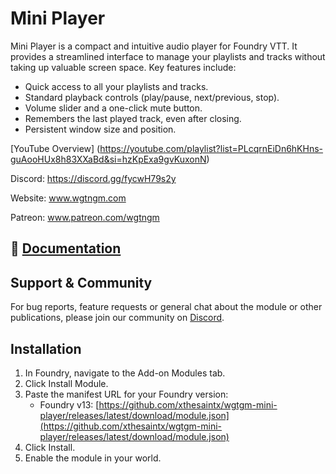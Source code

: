 # Mini Player

Mini Player is a compact and intuitive audio player for Foundry VTT. It provides a streamlined interface to manage your playlists and tracks without taking up valuable screen space. Key features include:
- Quick access to all your playlists and tracks.
- Standard playback controls (play/pause, next/previous, stop).
- Volume slider and a one-click mute button.
- Remembers the last played track, even after closing.
- Persistent window size and position.

[YouTube Overview] (https://youtube.com/playlist?list=PLcqrnEiDn6hKHns-guAooHUx8h83XXaBd&si=hzKpExa9gvKuxonN)

Discord: https://discord.gg/fycwH79s2y

Website: www.wgtngm.com

Patreon: www.patreon.com/wgtngm

## 📖 [Documentation](https://campaigncodex.wgtngm.com/miniplayer)


## Support & Community

For bug reports, feature requests or general chat about the module or other publications, please join our community on [Discord](https://discord.gg/fycwH79s2y).

## Installation

1. In Foundry, navigate to the Add-on Modules tab.  
2. Click Install Module.  
3. Paste the manifest URL for your Foundry version:  
   * Foundry v13: [https://github.com/xthesaintx/wgtgm-mini-player/releases/latest/download/module.json](https://github.com/xthesaintx/wgtgm-mini-player/releases/latest/download/module.json)
4. Click Install.  
5. Enable the module in your world.
